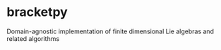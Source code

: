 # bracketpy
Domain-agnostic implementation of finite dimensional Lie algebras and related algorithms
